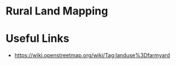 # Rural Land Mapping



Useful Links
======
* https://wiki.openstreetmap.org/wiki/Tag:landuse%3Dfarmyard
